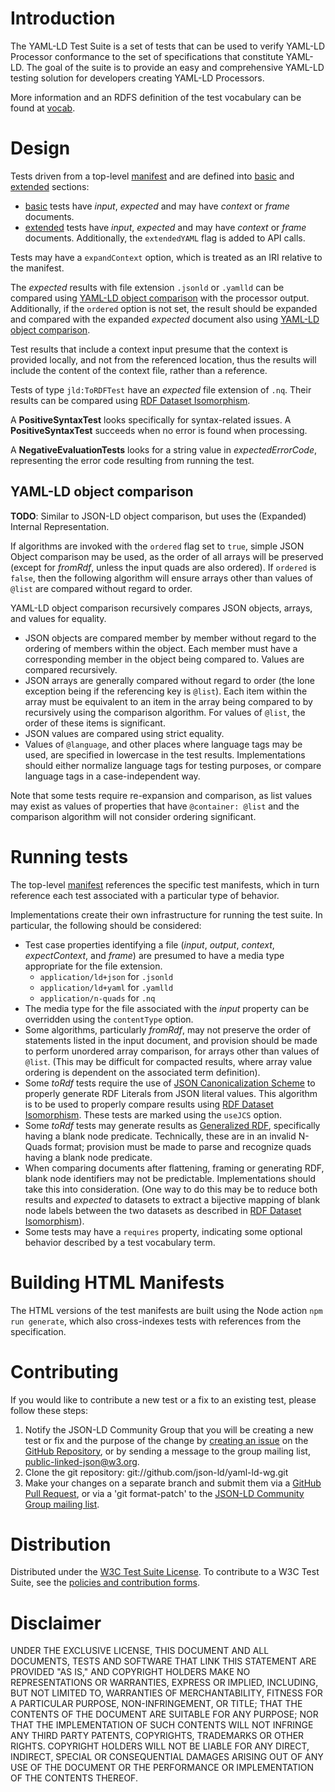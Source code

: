 # Introduction

The YAML-LD Test Suite is a set of tests that can
be used to verify YAML-LD Processor conformance to the set of specifications
that constitute YAML-LD. The goal of the suite is to provide an easy and
comprehensive YAML-LD testing solution for developers creating YAML-LD Processors.

More information and an RDFS definition of the test vocabulary can be found at [vocab](https://w3c.github.io/json-ld-api/tests/vocab).

# Design

Tests driven from a top-level [manifest](manifest.jsonld) and are defined into [basic](basic-manifest.jsonld) and [extended](extended-manifest.jsonld) sections:

* [basic](basic-manifest.jsonld) tests have _input_, _expected_ and may have _context_ or _frame_ documents.
* [extended](extended-manifest.jsonld) tests have _input_, _expected_ and may have _context_ or _frame_ documents. Additionally, the `extendedYAML` flag is added to API calls.

Tests may have a `expandContext` option, which is treated
  as an IRI relative to the manifest.

The _expected_ results with file extension `.jsonld` or `.yamlld` can be compared using [YAML-LD object comparison](#yaml-ld-object-comparison) with the processor output. Additionally, if the `ordered` option is not set, the result should be expanded and compared with the expanded _expected_ document also using [YAML-LD object comparison](#yaml-ld-object-comparison).

Test results that include a context input presume that the context is provided locally, and not from the referenced location, thus the results will include the content of the context file, rather than a reference.

Tests of type `jld:ToRDFTest` have an _expected_ file extension of `.nq`. Their results can be compared using [RDF Dataset Isomorphism](https://www.w3.org/TR/rdf11-concepts/#dfn-dataset-isomorphism).

A **PositiveSyntaxTest** looks specifically for syntax-related issues. A **PositiveSyntaxTest** succeeds when no error is found when processing.

A **NegativeEvaluationTests** looks for a string value in _expectedErrorCode_, representing the error code resulting from running the test.

## YAML-LD object comparison

**TODO**: Similar to JSON-LD object comparison, but uses the (Expanded) Internal Representation.

If algorithms are invoked with the `ordered` flag set to `true`, simple JSON Object comparison may be used, as the order of all arrays will be preserved (except for _fromRdf_, unless the input quads are also ordered). If `ordered` is `false`, then the following algorithm will ensure arrays other than values of `@list` are compared without regard to order.

YAML-LD object comparison recursively compares JSON objects, arrays, and values for equality.

* JSON objects are compared member by member without regard to the ordering of members within the object. Each member must have a corresponding member in the object being compared to. Values are compared recursively.
* JSON arrays are generally compared without regard to order (the lone exception being if the referencing key is `@list`). Each item within the array must be equivalent to an item in the array being compared to by recursively using the comparison algorithm. For values of `@list`, the order of these items is significant.
* JSON values are compared using strict equality.
* Values of `@language`, and other places where language tags may be used, are specified in lowercase in the test results. Implementations should either normalize language tags for testing purposes, or compare language tags in a case-independent way.

Note that some tests require re-expansion and comparison, as list values may exist as values of properties that have `@container: @list` and the comparison algorithm will not consider ordering significant.

# Running tests

The top-level [manifest](manifest.jsonld) references the specific test manifests, which in turn reference each test associated with a particular type of behavior.

Implementations create their own infrastructure for running the test suite. In particular, the following should be considered:

* Test case properties identifying a file (_input_, _output_, _context_, _expectContext_, and _frame_) are presumed to have a media type appropriate for the file extension.
  * `application/ld+json` for `.jsonld`
  * `application/ld+yaml` for `.yamlld`
  * `application/n-quads` for `.nq`
* The media type for the file associated with the _input_ property can be overridden using the `contentType` option.
* Some algorithms, particularly _fromRdf_, may not preserve the order of statements listed in the input document, and provision should be made to perform unordered array comparison, for arrays other than values of `@list`. (This may be difficult for compacted results, where array value ordering is dependent on the associated term definition).
* Some _toRdf_ tests require the use of [JSON Canonicalization Scheme](https://tools.ietf.org/html/draft-rundgren-json-canonicalization-scheme-05) to properly generate RDF Literals from JSON literal values. This algorithm is to be used to properly compare results using [RDF Dataset Isomorphism](https://www.w3.org/TR/rdf11-concepts/#dfn-dataset-isomorphism). These tests are marked using the `useJCS` option.
* Some _toRdf_ tests may generate results as [Generalized RDF](https://www.w3.org/TR/rdf11-concepts/#section-generalized-rdf), specifically having a blank node predicate. Technically, these are in an invalid N-Quads format; provision must be made to parse and recognize quads having a blank node predicate.
* When comparing documents after flattening, framing or generating RDF, blank node identifiers may not be predictable. Implementations should take this into consideration. (One way to do this may be to reduce both results and _expected_ to datasets to extract a bijective mapping of blank node labels between the two datasets as described in [RDF Dataset Isomorphism](https://www.w3.org/TR/rdf11-concepts/#dfn-dataset-isomorphism)).
* Some tests may have a `requires` property, indicating some optional behavior described by a test vocabulary term.

# Building HTML Manifests

The HTML versions of the test manifests are built using the Node action `npm run generate`, which also cross-indexes tests with references from the specification.

# Contributing

If you would like to contribute a new test or a fix to an existing test,
please follow these steps:

1. Notify the JSON-LD Community Group that you will be creating
   a new test or fix and the purpose of the change
   by [creating an issue](https://github.com/json-ld/yaml-ld/issues) on the [GitHub Repository](https://github.com/json-ld/yaml-ld),
   or by sending a message to the group mailing list, [public-linked-json@w3.org](mailto:public-linked-json@w3.org).
2. Clone the git repository: git://github.com/json-ld/yaml-ld-wg.git
3. Make your changes on a separate branch and submit them via a [GitHub Pull Request](https://github.com/json-ld/yaml-ld/pulls), or via a 'git format-patch'
   to the [JSON-LD Community Group mailing list](mailto:public-linked-json@w3.org).

# Distribution
  Distributed under the [W3C Test Suite License](http://www.w3.org/Consortium/Legal/2008/04-testsuite-license). To contribute to a W3C Test Suite, see the [policies and contribution forms](http://www.w3.org/2004/10/27-testcases).

# Disclaimer
  UNDER THE EXCLUSIVE LICENSE, THIS DOCUMENT AND ALL DOCUMENTS, TESTS AND SOFTWARE THAT LINK THIS STATEMENT ARE PROVIDED "AS IS," AND COPYRIGHT HOLDERS MAKE NO REPRESENTATIONS OR WARRANTIES, EXPRESS OR IMPLIED, INCLUDING, BUT NOT LIMITED TO, WARRANTIES OF MERCHANTABILITY, FITNESS FOR A PARTICULAR PURPOSE, NON-INFRINGEMENT, OR TITLE; THAT THE CONTENTS OF THE DOCUMENT ARE SUITABLE FOR ANY PURPOSE; NOR THAT THE IMPLEMENTATION OF SUCH CONTENTS WILL NOT INFRINGE ANY THIRD PARTY PATENTS, COPYRIGHTS, TRADEMARKS OR OTHER RIGHTS.
  COPYRIGHT HOLDERS WILL NOT BE LIABLE FOR ANY DIRECT, INDIRECT, SPECIAL OR CONSEQUENTIAL DAMAGES ARISING OUT OF ANY USE OF THE DOCUMENT OR THE PERFORMANCE OR IMPLEMENTATION OF THE CONTENTS THEREOF.

